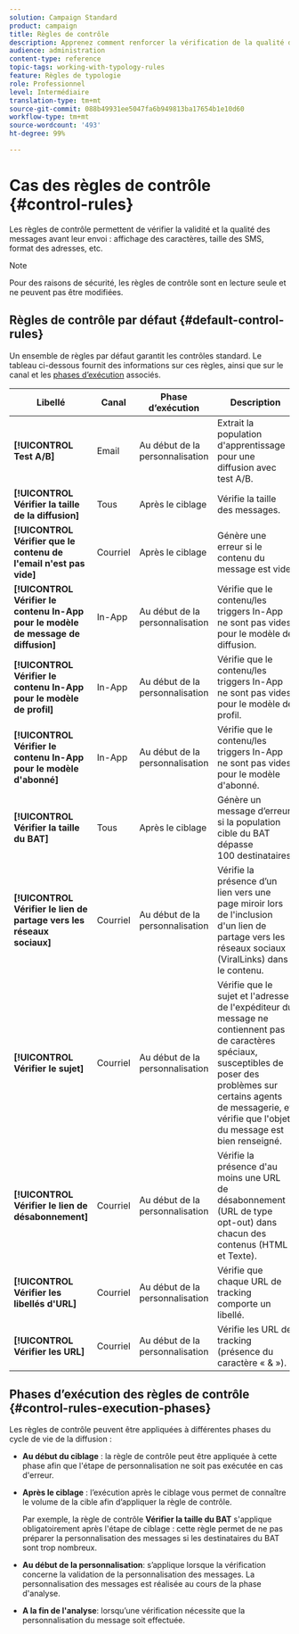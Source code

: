 ```yaml
---
solution: Campaign Standard
product: campaign
title: Règles de contrôle
description: Apprenez comment renforcer la vérification de la qualité des messages avec les règles de contrôle.
audience: administration
content-type: reference
topic-tags: working-with-typology-rules
feature: Règles de typologie
role: Professionnel
level: Intermédiaire
translation-type: tm+mt
source-git-commit: 088b49931ee5047fa6b949813ba17654b1e10d60
workflow-type: tm+mt
source-wordcount: '493'
ht-degree: 99%

---
```



# Cas des règles de contrôle {#control-rules}

Les règles de contrôle permettent de vérifier la validité et la qualité des messages avant leur envoi : affichage des caractères, taille des SMS, format des adresses, etc.

>[!NOTE]
>
>Pour des raisons de sécurité, les règles de contrôle sont en lecture seule et ne peuvent pas être modifiées.

## Règles de contrôle par défaut {#default-control-rules}

Un ensemble de règles par défaut garantit les contrôles standard. Le tableau ci-dessous fournit des informations sur ces règles, ainsi que sur le canal et les [phases d’exécution](#control-rules-execution-phases) associés.

| Libellé | Canal | Phase d’exécution | Description |
---------|----------|---------|---------
| **[!UICONTROL Test A/B]** | Email | Au début de la personnalisation | Extrait la population d&#39;apprentissage pour une diffusion avec test A/B. |
| **[!UICONTROL Vérifier la taille de la diffusion]** | Tous | Après le ciblage | Vérifie la taille des messages. |
| **[!UICONTROL Vérifier que le contenu de l&#39;email n&#39;est pas vide]** | Courriel | Après le ciblage | Génère une erreur si le contenu du message est vide. |
| **[!UICONTROL Vérifier le contenu In-App pour le modèle de message de diffusion]** | In-App | Au début de la personnalisation | Vérifie que le contenu/les triggers In-App ne sont pas vides pour le modèle de diffusion. |
| **[!UICONTROL Vérifier le contenu In-App pour le modèle de profil]** | In-App | Au début de la personnalisation | Vérifie que le contenu/les triggers In-App ne sont pas vides pour le modèle de profil. |
| **[!UICONTROL Vérifier le contenu In-App pour le modèle d&#39;abonné]** | In-App | Au début de la personnalisation | Vérifie que le contenu/les triggers In-App ne sont pas vides pour le modèle d&#39;abonné. |
| **[!UICONTROL Vérifier la taille du BAT]** | Tous | Après le ciblage | Génère un message d’erreur si la population cible du BAT dépasse 100 destinataires. |
| **[!UICONTROL Vérifier le lien de partage vers les réseaux sociaux]** | Courriel | Au début de la personnalisation | Vérifie la présence d’un lien vers une page miroir lors de l&#39;inclusion d&#39;un lien de partage vers les réseaux sociaux (ViralLinks) dans le contenu. |
| **[!UICONTROL Vérifier le sujet]** | Courriel | Au début de la personnalisation | Vérifie que le sujet et l&#39;adresse de l&#39;expéditeur du message ne contiennent pas de caractères spéciaux, susceptibles de poser des problèmes sur certains agents de messagerie, et vérifie que l&#39;objet du message est bien renseigné. |
| **[!UICONTROL Vérifier le lien de désabonnement]** | Courriel | Au début de la personnalisation | Vérifie la présence d&#39;au moins une URL de désabonnement (URL de type opt-out) dans chacun des contenus (HTML et Texte). |
| **[!UICONTROL Vérifier les libellés d&#39;URL]** | Courriel | Au début de la personnalisation | Vérifie que chaque URL de tracking comporte un libellé. |
| **[!UICONTROL Vérifier les URL]** | Courriel | Au début de la personnalisation | Vérifie les URL de tracking (présence du caractère « &amp; »). |

## Phases d’exécution des règles de contrôle {#control-rules-execution-phases}

Les règles de contrôle peuvent être appliquées à différentes phases du cycle de vie de la diffusion :

* **Au début du ciblage** : la règle de contrôle peut être appliquée à cette phase afin que l&#39;étape de personnalisation ne soit pas exécutée en cas d&#39;erreur.

* **Après le ciblage** : l’exécution après le ciblage vous permet de connaître le volume de la cible afin d’appliquer la règle de contrôle.

   Par exemple, la règle de contrôle **Vérifier la taille du BAT** s&#39;applique obligatoirement après l&#39;étape de ciblage : cette règle permet de ne pas préparer la personnalisation des messages si les destinataires du BAT sont trop nombreux.

* **Au début de la personnalisation**: s’applique lorsque la vérification concerne la validation de la personnalisation des messages. La personnalisation des messages est réalisée au cours de la phase d&#39;analyse.

* **A la fin de l&#39;analyse**: lorsqu’une vérification nécessite que la personnalisation du message soit effectuée.
